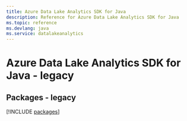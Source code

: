 ```yaml
---
title: Azure Data Lake Analytics SDK for Java
description: Reference for Azure Data Lake Analytics SDK for Java
ms.topic: reference
ms.devlang: java
ms.service: datalakeanalytics
---
```

# Azure Data Lake Analytics SDK for Java - legacy
## Packages - legacy
[!INCLUDE [packages](data-lake-analytics-index.md)]

